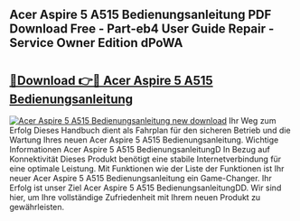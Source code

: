 ## Acer Aspire 5 A515 Bedienungsanleitung PDF Download Free - Part-eb4 User Guide Repair - Service Owner Edition dPoWA

# <h2><a href="http://df5slco.blite.top/?on=Acer+Aspire+5+A515+Bedienungsanleitung">🔗Download 👉🔴 Acer Aspire 5 A515 Bedienungsanleitung</a></h2>

[![Acer Aspire 5 A515 Bedienungsanleitung new download](https://i.imgur.com/lujVjoI.png)](http://df5slco.blite.top/?on=Acer+Aspire+5+A515+Bedienungsanleitung)
Ihr Weg zum Erfolg Dieses Handbuch dient als Fahrplan für den sicheren Betrieb und die Wartung Ihres neuen Acer Aspire 5 A515 Bedienungsanleitung. Wichtige Informationen Acer Aspire 5 A515 BedienungsanleitungD In Bezug auf Konnektivität Dieses Produkt benötigt eine stabile Internetverbindung für eine optimale Leistung. Mit Funktionen wie der Liste der Funktionen ist Ihr neuer Acer Aspire 5 A515 Bedienungsanleitung ein Game-Changer. Ihr Erfolg ist unser Ziel Acer Aspire 5 A515 BedienungsanleitungDD. Wir sind hier, um Ihre vollständige Zufriedenheit mit Ihrem neuen Produkt zu gewährleisten.
